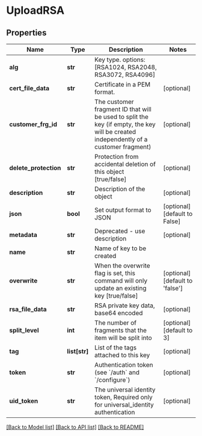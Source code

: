 # UploadRSA

## Properties
Name | Type | Description | Notes
------------ | ------------- | ------------- | -------------
**alg** | **str** | Key type. options: [RSA1024, RSA2048, RSA3072, RSA4096] | 
**cert_file_data** | **str** | Certificate in a PEM format. | [optional] 
**customer_frg_id** | **str** | The customer fragment ID that will be used to split the key (if empty, the key will be created independently of a customer fragment) | [optional] 
**delete_protection** | **str** | Protection from accidental deletion of this object [true/false] | [optional] 
**description** | **str** | Description of the object | [optional] 
**json** | **bool** | Set output format to JSON | [optional] [default to False]
**metadata** | **str** | Deprecated - use description | [optional] 
**name** | **str** | Name of key to be created | 
**overwrite** | **str** | When the overwrite flag is set, this command will only update an existing key [true/false] | [optional] [default to 'false']
**rsa_file_data** | **str** | RSA private key data, base64 encoded | [optional] 
**split_level** | **int** | The number of fragments that the item will be split into | [optional] [default to 3]
**tag** | **list[str]** | List of the tags attached to this key | [optional] 
**token** | **str** | Authentication token (see &#x60;/auth&#x60; and &#x60;/configure&#x60;) | [optional] 
**uid_token** | **str** | The universal identity token, Required only for universal_identity authentication | [optional] 

[[Back to Model list]](../README.md#documentation-for-models) [[Back to API list]](../README.md#documentation-for-api-endpoints) [[Back to README]](../README.md)


